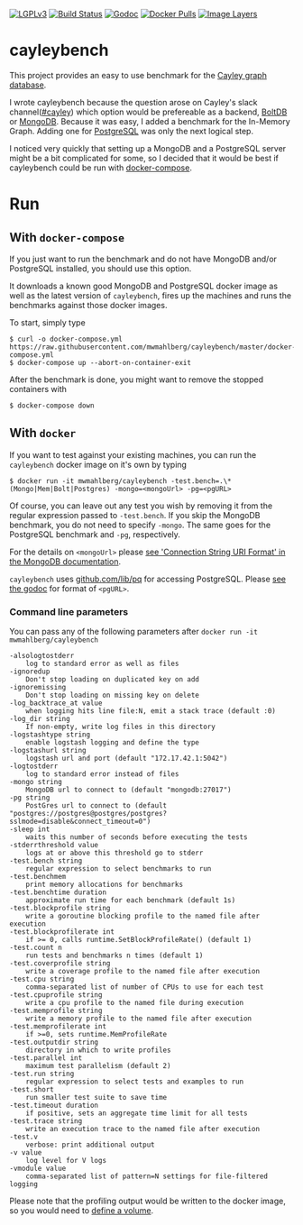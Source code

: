 
[![LGPLv3](https://img.shields.io/badge/License-LGPLv3-337128.svg?style=flat-square)](http://www.gnu.org/licenses/lgpl-3.0-standalone.html)
[![Build Status](https://img.shields.io/travis/mwmahlberg/cayleybench/master.svg?style=flat-square)](https://travis-ci.org/mwmahlberg/cayleybench) [![Godoc](https://img.shields.io/badge/godoc-reference-5272B4.svg?style=flat-square)](https://godoc.org/github.com/mwmahlberg/cayleybench)
[![Docker Pulls](https://img.shields.io/docker/pulls/mwmahlberg/cayleybench.svg?style=flat-square)](https://hub.docker.com/r/mwmahlberg/cayleybench/)
[![Image Layers](https://imagelayers.io/badge/mwmahlberg/cayleybench:latest.svg)](https://imagelayers.io/?images=mwmahlberg/cayleybench:latest 'Get your own badge on imagelayers.io')

# cayleybench

This project provides an easy to use benchmark for the [Cayley graph database][cayley].

I wrote cayleybench because the question arose on Cayley's slack channel([#cayley][cayleyslack]) which option would be prefereable as a backend, [BoltDB][bolt] or [MongoDB][mongo]. Because it was easy, I added a benchmark for the In-Memory Graph. Adding one for [PostgreSQL][pgsql] was only the next logical step.

I noticed very quickly that setting up a MongoDB and a PostgreSQL server might be a bit complicated for some,
so I decided  that it would be best if cayleybench could be run with [docker-compose][compose].

# Run

## With `docker-compose`

If you just want to run the benchmark and do not have MongoDB and/or PostgreSQL installed,
you should use this option.

It downloads a known good MongoDB and PostgreSQL docker image as well as the latest version of
`cayleybench`, fires up the machines and runs the benchmarks against those docker images.

To start, simply type

    $ curl -o docker-compose.yml https://raw.githubusercontent.com/mwmahlberg/cayleybench/master/docker-compose.yml
    $ docker-compose up --abort-on-container-exit

After the benchmark is done, you might want to remove the stopped containers with

    $ docker-compose down

## With `docker`

If you want to test against your existing machines, you can run the `cayleybench` docker image on it's own
by typing

    $ docker run -it mwmahlberg/cayleybench -test.bench=.\*(Mongo|Mem|Bolt|Postgres) -mongo=<mongoUrl> -pg=<pgURL>

Of course, you can leave out any test you wish by removing it from the regular expression passed to `-test.bench`.
If you skip the MongoDB benchmark, you do not need to specify `-mongo`. The same goes for the PostgreSQL benchmark and `-pg`,
respectively.

For the details on `<mongoUrl>` please [see 'Connection String URI Format' in the MongoDB documentation][mongo:uri].

`cayleybench` uses [github.com/lib/pq][pq] for accessing PostgreSQL. Please [see the godoc][pq:godoc] for format of `<pgURL>`.

### Command line parameters

You can pass any of the following parameters after `docker run -it mwmahlberg/cayleybench`

    -alsologtostderr
        log to standard error as well as files
    -ignoredup
        Don't stop loading on duplicated key on add
    -ignoremissing
        Don't stop loading on missing key on delete
    -log_backtrace_at value
        when logging hits line file:N, emit a stack trace (default :0)
    -log_dir string
        If non-empty, write log files in this directory
    -logstashtype string
        enable logstash logging and define the type
    -logstashurl string
        logstash url and port (default "172.17.42.1:5042")
    -logtostderr
        log to standard error instead of files
    -mongo string
        MongoDB url to connect to (default "mongodb:27017")
    -pg string
        PostGres url to connect to (default "postgres://postgres@postgres/postgres?sslmode=disable&connect_timeout=0")
    -sleep int
        waits this number of seconds before executing the tests
    -stderrthreshold value
        logs at or above this threshold go to stderr
    -test.bench string
        regular expression to select benchmarks to run
    -test.benchmem
        print memory allocations for benchmarks
    -test.benchtime duration
        approximate run time for each benchmark (default 1s)
    -test.blockprofile string
        write a goroutine blocking profile to the named file after execution
    -test.blockprofilerate int
        if >= 0, calls runtime.SetBlockProfileRate() (default 1)
    -test.count n
        run tests and benchmarks n times (default 1)
    -test.coverprofile string
        write a coverage profile to the named file after execution
    -test.cpu string
        comma-separated list of number of CPUs to use for each test
    -test.cpuprofile string
        write a cpu profile to the named file during execution
    -test.memprofile string
        write a memory profile to the named file after execution
    -test.memprofilerate int
        if >=0, sets runtime.MemProfileRate
    -test.outputdir string
        directory in which to write profiles
    -test.parallel int
        maximum test parallelism (default 2)
    -test.run string
        regular expression to select tests and examples to run
    -test.short
        run smaller test suite to save time
    -test.timeout duration
        if positive, sets an aggregate time limit for all tests
    -test.trace string
        write an execution trace to the named file after execution
    -test.v
        verbose: print additional output
    -v value
        log level for V logs
    -vmodule value
        comma-separated list of pattern=N settings for file-filtered logging

Please note that the profiling output would be written to the docker image, so you would need to [define a volume][docker:data].

[cayley]: http://cayley.io "Cayley project page"
[cayleyslack]: https://gophers.slack.com/messages/cayley/ "Cayley Slack channel"
[compose]: https://www.docker.com/products/docker-compose#/overview "docker-compose product overview"
[bolt]:  https://github.com/boltdb/bolt#bolt--- "README of BoltDB"
[mongo]: https://docs.mongodb.com/manual/ "MongoDB documentation"
[mongo:uri]: https://docs.mongodb.com/manual/reference/connection-string/ "Connection String URI Format"
[pgsql]: https://www.postgresql.org "PostgreSQL project page"
[docker:data]: https://docs.docker.com/engine/userguide/containers/dockervolumes/ "Docker Docs: Manage data in containers"
[pq]: https://github.com/lib/pq "Project Page of lib/pq"
[pq:godoc]: https://godoc.org/github.com/lib/pq#hdr-Connection_String_Parameters "Godoc of lib/pq: Connection String Parameters"
